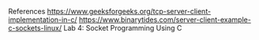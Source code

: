 References
https://www.geeksforgeeks.org/tcp-server-client-implementation-in-c/
https://www.binarytides.com/server-client-example-c-sockets-linux/
Lab 4: Socket Programming Using C 
